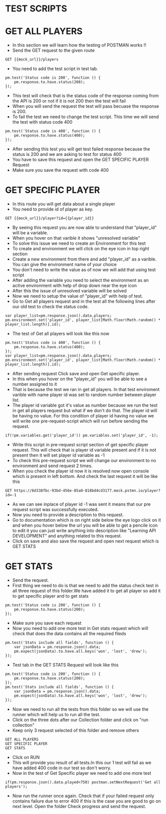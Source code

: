<h1>TEST SCRIPTS</h1>


<h1>GET ALL PLAYERS</h1>

<ul>
<li>In this section we will learn how the testing of POSTMAN works !!</li>
<li>Send the GET request to the given route</li>
</ul>

```
GET {{mock_url}}/players
```

<ul>
<li>You need to add the test script in test tab.</li>
</ul>

```
pm.test('Status code is 200', function () {
    pm.response.to.have.status(200); 
});
```

<ul>
<li>This test will check that is the status code of the response coming from the API is 200 or not if it is not 200 then the test will fail</li>

<li>When you will send the request the test will pass becuase the response is 200.</li>

<li>To fail the test we need to change the test script. This time we will send the test with status code 400</li>
</ul>

```
pm.test('Status code is 400', function () {
    pm.response.to.have.status(400); 
});
```

<ul>
<li>After sending this test you will get test failed response because the status is 200 and we are asking to test for status 400</li>
<li>You have to save this request and open the GET SPECIFIC PLAYER Request</li>
<li>Make sure you save the request with code 400</li>
</ul>

<h1>GET SPECIFIC PLAYER</h1>

<ul>
<li>In this route you will get data about a single player</li>
<li>You need to provide id of player as key.</li>
</ul>

```
GET {{mock_url}}/player?id={{player_id}}
```

<ul>
<li>By seeing this request you are now able to understand that "player_id" will be a variable.</li>
<li>When you hover on that varible it shows "unresolved variable"</li>
<li>To solve this issue we need to create an Environment for this test</li>
<li>To create and environment we will click on the eye icon in top right section</li>
<li>Create a new environment from there and add "player_id" as a varible. You can give the environment name of your choice</li>
<li>You don't need to write the value as of now we will add that using test script</li>
<li>After adding the variable you need to select the environment as an acitve environment with help of drop down near the eye icon</li>
<li>After this the issue of unresolved variable will be solved</li>
<li>Now we need to setup the value of "player_id" with help of test.</li>
<li>Go to Get all players request and in the test all the following lines after our old test to check the status code.</li>
</ul>

```
var player_list=pm.response.json().data.players;
pm.environment.set('player_id', player_list[Math.floor(Math.random() * player_list.length)].id);
```

<ul>
<li>The test of Get all players will look like this now</li>
</ul>

```
pm.test('Status code is 400', function () {
    pm.response.to.have.status(400); 
});
var player_list=pm.response.json().data.players;
pm.environment.set('player_id', player_list[Math.floor(Math.random() * player_list.length)].id);
```

<ul>
<li>After sending request Click save and open Get specific player.</li>
<li>In this when you hover on the "player_id" you will be able to see a number assigned to it</li>
<li>That is because the test we ran in get all players. In that test enviroment varible with name player id was set to random number between player list.</li>
<li>The player id variable got it's value as number because we run the test in get all players request but what if we don't do that. The player id will be having no value. For this condition of player id having no value we will write one pre-request-script which will run before sending the request.</li>
</ul>

```
if(!pm.variables.get('player_id')) pm.variables.set('player_id', -1);
```

<ul>
<li>Write this script in pre-request script section of get specific player request. This will check that is player id variable present and if it is not present then it will set player id variable as -1</li>
<li>To check this pre-request script we will change our environment to no environment and send request 2 times.</li>
<li>When you check the player id now it is resolved now open console which is present in left bottom. And check the last request it will be like this</li>
</ul>

```
GET https://6d338fbc-93bd-456e-85a0-818bd4cd3177.mock.pstmn.io/player?id=-1
```

<ul>
<li>As we can see inplace of player id -1 was sent it means that our pre request script was successfully executed.</li>
<li>Now you need to provide a description to this request.</li>
<li>Go to documentation which is on right side below the eye logo click on it and when you hover below the url you will be able to get a pencile icon to edit it you can just write anything into description like "Learning API DEVELOPMENT" and anything related to this request.</li>
<li>Click on save and also save the request and open next request which is GET STATS</li>

</ul>

<h1>GET STATS</h1>

<ul>
<li>Send the request.</li>
<li>First thing we need to do is that we need to add the status check test in all three request of this folder.We have added it to get all player so add it to get specific player and to get stats</li>
</ul>

```
pm.test('Status code is 200', function () {
    pm.response.to.have.status(200); 
});
```

<ul>
<li>Make sure you save each request</li>
<li>Now you need to add one more test in Get stats request which will check that does the data contains all the required fileds</li>
</ul>

```
pm.test('Stats include all fields', function () {
    var jsonData = pm.response.json().data;
    pm.expect(jsonData).to.have.all.keys('won', 'lost', 'drew');
});
```

<ul>
<li>Test tab in the GET STATS Request will look like this</li>
</ul>

```
pm.test('Status code is 200', function () {
    pm.response.to.have.status(200); 
});
pm.test('Stats include all fields', function () {
    var jsonData = pm.response.json().data;
    pm.expect(jsonData).to.have.all.keys('won', 'lost', 'drew');
});
```

<ul>
<li>Now we need to run all the tests from this folder so we will use the runner which will help us to run all the test.</li>
<li>Click on the three dots after our Collection folder and click on "run collection"</li>
<li>Keep only 3 request selected of this folder and remove others</li>
</ul>

```
GET ALL PLAYERS
GET SPECIFIC PLAYER
GET STATS
```

<ul>
<li>Click on RUN</li>
<li>This will provide you result of all tests.In this our 1 test will fail as we have added 400 code in our test so don't worry.</li>
<li>Now in the test of Get Specific player we need to add one more test</li>
</ul>

```
if(pm.response.json().data.played<750) postman.setNextRequest('Get all players');
```

<ul>
<li>Now run the runner once again. Check that if your failed request only contains failure due to error 400 if this is the case you are good to go on next level. Open the folder Check progress and send the request.</li>
</ul>
